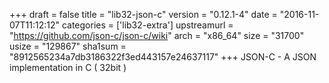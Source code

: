 +++
draft = false
title = "lib32-json-c"
version = "0.12.1-4"
date = "2016-11-07T11:12:12"
categories = ['lib32-extra']
upstreamurl = "https://github.com/json-c/json-c/wiki"
arch = "x86_64"
size = "31700"
usize = "129867"
sha1sum = "8912565234a7db3186322f3ed443157e24637117"
+++
JSON-C - A JSON implementation in C ( 32bit )